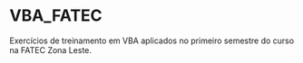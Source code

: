 # VBA_FATEC
Exercícios de treinamento em VBA aplicados no primeiro semestre do curso na FATEC Zona Leste.
